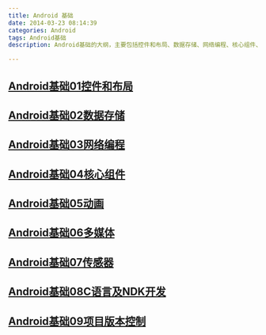 ```yaml
---
title: Android 基础
date: 2014-03-23 08:14:39
categories: Android
tags: Android基础
description: Android基础的大纲，主要包括控件和布局、数据存储、网络编程、核心组件、动画、多媒体、传感器、C语言及NDK开发和项目版本控制等文章的链接。

---
```


## [Android基础01控件和布局]()
## [Android基础02数据存储]()
## [Android基础03网络编程]()
## [Android基础04核心组件]()
## [Android基础05动画]()
## [Android基础06多媒体]()
## [Android基础07传感器]()
## [Android基础08C语言及NDK开发]()
## [Android基础09项目版本控制]()